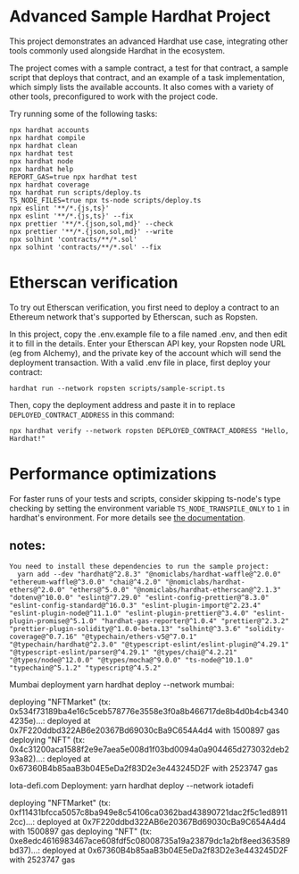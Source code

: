 # Advanced Sample Hardhat Project

This project demonstrates an advanced Hardhat use case, integrating other tools commonly used alongside Hardhat in the ecosystem.

The project comes with a sample contract, a test for that contract, a sample script that deploys that contract, and an example of a task implementation, which simply lists the available accounts. It also comes with a variety of other tools, preconfigured to work with the project code.

Try running some of the following tasks:

```shell
npx hardhat accounts
npx hardhat compile
npx hardhat clean
npx hardhat test
npx hardhat node
npx hardhat help
REPORT_GAS=true npx hardhat test
npx hardhat coverage
npx hardhat run scripts/deploy.ts
TS_NODE_FILES=true npx ts-node scripts/deploy.ts
npx eslint '**/*.{js,ts}'
npx eslint '**/*.{js,ts}' --fix
npx prettier '**/*.{json,sol,md}' --check
npx prettier '**/*.{json,sol,md}' --write
npx solhint 'contracts/**/*.sol'
npx solhint 'contracts/**/*.sol' --fix
```

# Etherscan verification

To try out Etherscan verification, you first need to deploy a contract to an Ethereum network that's supported by Etherscan, such as Ropsten.

In this project, copy the .env.example file to a file named .env, and then edit it to fill in the details. Enter your Etherscan API key, your Ropsten node URL (eg from Alchemy), and the private key of the account which will send the deployment transaction. With a valid .env file in place, first deploy your contract:

```shell
hardhat run --network ropsten scripts/sample-script.ts
```

Then, copy the deployment address and paste it in to replace `DEPLOYED_CONTRACT_ADDRESS` in this command:

```shell
npx hardhat verify --network ropsten DEPLOYED_CONTRACT_ADDRESS "Hello, Hardhat!"
```

# Performance optimizations

For faster runs of your tests and scripts, consider skipping ts-node's type checking by setting the environment variable `TS_NODE_TRANSPILE_ONLY` to `1` in hardhat's environment. For more details see [the documentation](https://hardhat.org/guides/typescript.html#performance-optimizations).


## notes:

```
You need to install these dependencies to run the sample project:
  yarn add --dev "hardhat@^2.8.3" "@nomiclabs/hardhat-waffle@^2.0.0" "ethereum-waffle@^3.0.0" "chai@^4.2.0" "@nomiclabs/hardhat-ethers@^2.0.0" "ethers@^5.0.0" "@nomiclabs/hardhat-etherscan@^2.1.3" "dotenv@^10.0.0" "eslint@^7.29.0" "eslint-config-prettier@^8.3.0" "eslint-config-standard@^16.0.3" "eslint-plugin-import@^2.23.4" "eslint-plugin-node@^11.1.0" "eslint-plugin-prettier@^3.4.0" "eslint-plugin-promise@^5.1.0" "hardhat-gas-reporter@^1.0.4" "prettier@^2.3.2" "prettier-plugin-solidity@^1.0.0-beta.13" "solhint@^3.3.6" "solidity-coverage@^0.7.16" "@typechain/ethers-v5@^7.0.1" "@typechain/hardhat@^2.3.0" "@typescript-eslint/eslint-plugin@^4.29.1" "@typescript-eslint/parser@^4.29.1" "@types/chai@^4.2.21" "@types/node@^12.0.0" "@types/mocha@^9.0.0" "ts-node@^10.1.0" "typechain@^5.1.2" "typescript@^4.5.2"

```
Mumbai deployment yarn hardhat deploy --network mumbai:

deploying "NFTMarket" (tx: 0x534f73189ba4e16c5ceb578776e3558e3f0a8b466717de8b4d0b4cb43404235e)...: deployed at 0x7F220ddbd322AB6e20367Bd69030cBa9C654A4d4 with 1500897 gas
deploying "NFT" (tx: 0x4c31200aca1588f2e9e7aea5e008d1f03bd0094a0a904465d273032deb293a82)...: deployed at 0x67360B4b85aaB3b04E5eDa2f83D2e3e443245D2F with 2523747 gas

Iota-defi.com Deployment: yarn hardhat deploy --network iotadefi

deploying "NFTMarket" (tx: 0xf11431bfcca5057c8ba949e8c54106ca0362bad43890721dac2f5c1ed89112cc)...: deployed at 0x7F220ddbd322AB6e20367Bd69030cBa9C654A4d4 with 1500897 gas
deploying "NFT" (tx: 0xe8edc4616983467ace608fdf5c08008735a19a23879dc1a2bf8eed363589bd37)...: deployed at 0x67360B4b85aaB3b04E5eDa2f83D2e3e443245D2F with 2523747 gas
